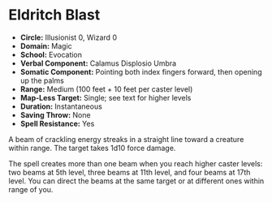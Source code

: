 # Eldritch Blast

- **Circle:** Illusionist 0, Wizard 0
- **Domain:** Magic
- **School:** Evocation
- **Verbal Component:** Calamus Displosio Umbra
- **Somatic Component:** Pointing both index fingers forward, then opening up the palms
- **Range:** Medium (100 feet + 10 feet per caster level)
- **Map-Less Target:** Single; see text for higher levels
- **Duration:** Instantaneous
- **Saving Throw:** None
- **Spell Resistance:** Yes

A beam of crackling energy streaks in a straight line toward a creature within range. The target takes 1d10 force damage.

The spell creates more than one beam when you reach higher caster levels: two beams at 5th level, three beams at 11th level, and four beams at 17th level. You can direct the beams at the same target or at different ones within range of you.
